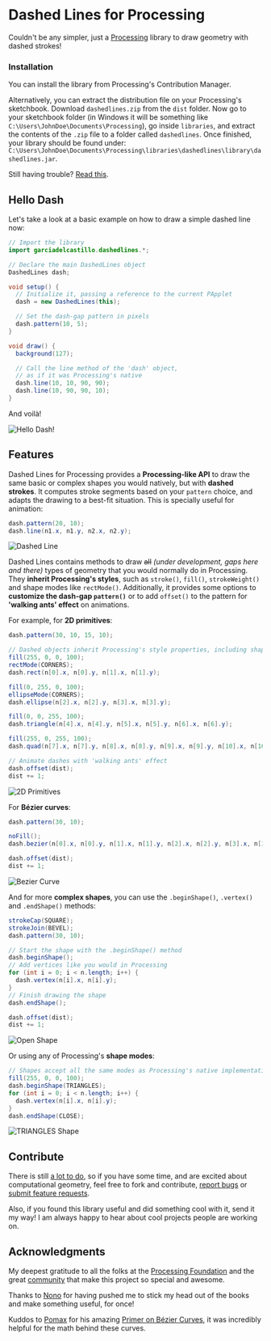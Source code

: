 # Dashed Lines for Processing

Couldn't be any simpler, just a [Processing](http://processing.org) library to draw geometry with dashed strokes!

### Installation
You can install the library from Processing's Contribution Manager.

Alternatively, you can extract the distribution file on your Processing's sketchbook. Download `dashedlines.zip` from the `dist` folder. Now go to your sketchbook folder (in Windows it will be something like `C:\Users\JohnDoe\Documents\Processing`), go inside `libraries`, and extract the contents of the `.zip` file to a folder called `dashedlines`. Once finished, your library should be found under: `C:\Users\JohnDoe\Documents\Processing\libraries\dashedlines\library\dashedlines.jar`.

Still having trouble? [Read this](https://github.com/processing/processing/wiki/How-to-Install-a-Contributed-Library).

## Hello Dash
Let's take a look at a basic example on how to draw a simple dashed line now:

```java
// Import the library
import garciadelcastillo.dashedlines.*;

// Declare the main DashedLines object
DashedLines dash;

void setup() {
  // Initialize it, passing a reference to the current PApplet
  dash = new DashedLines(this);

  // Set the dash-gap pattern in pixels
  dash.pattern(10, 5);
}

void draw() {
  background(127);

  // Call the line method of the 'dash' object,
  // as if it was Processing's native
  dash.line(10, 10, 90, 90);
  dash.line(10, 90, 90, 10);
}

```

And voilà!

![Hello Dash!](https://github.com/garciadelcastillo/-dashed-lines-for-processing-/blob/master/assets/hello_dash.png "Hello Dash!")


## Features
Dashed Lines for Processing provides a **Processing-like API** to draw the same basic or complex shapes you would natively, but with **dashed strokes**. It computes stroke segments based on your `pattern` choice, and adapts the drawing to a best-fit situation. This is specially useful for animation:

```java
dash.pattern(20, 10);
dash.line(n1.x, n1.y, n2.x, n2.y);
```

![Dashed Line](https://github.com/garciadelcastillo/-dashed-lines-for-processing-/blob/master/assets/dashed_line.gif "Dashed Line")

Dashed Lines contains methods to draw ~~all~~ _(under development, gaps here and there)_ types of geometry that you would normally do in Processing. They **inherit Processing's styles**, such as `stroke()`, `fill()`, `strokeWeight()` and shape modes like `rectMode()`. Additionally, it provides some options to **customize the dash-gap `pattern()`** or to add `offset()` to the pattern for **'walking ants' effect** on animations.

For example, for **2D primitives**:

```java
dash.pattern(30, 10, 15, 10);

// Dashed objects inherit Processing's style properties, including shape modes.
fill(255, 0, 0, 100);
rectMode(CORNERS);
dash.rect(n[0].x, n[0].y, n[1].x, n[1].y);

fill(0, 255, 0, 100);
ellipseMode(CORNERS);
dash.ellipse(n[2].x, n[2].y, n[3].x, n[3].y);

fill(0, 0, 255, 100);
dash.triangle(n[4].x, n[4].y, n[5].x, n[5].y, n[6].x, n[6].y);

fill(255, 0, 255, 100);
dash.quad(n[7].x, n[7].y, n[8].x, n[8].y, n[9].x, n[9].y, n[10].x, n[10].y);

// Animate dashes with 'walking ants' effect
dash.offset(dist);
dist += 1;
```
![2D Primitives](https://github.com/garciadelcastillo/-dashed-lines-for-processing-/blob/master/assets/2d_primitives.gif "2D Primitives")

For **Bézier curves**:

```java
dash.pattern(30, 10);

noFill();
dash.bezier(n[0].x, n[0].y, n[1].x, n[1].y, n[2].x, n[2].y, n[3].x, n[3].y);

dash.offset(dist);
dist += 1;
```
![Bezier Curve](https://github.com/garciadelcastillo/-dashed-lines-for-processing-/blob/master/assets/bezier_curve.gif "Bezier Curve")

And for more **complex shapes**, you can use the `.beginShape()`, `.vertex()` and `.endShape()` methods:

```java
strokeCap(SQUARE);
strokeJoin(BEVEL);
dash.pattern(30, 10);

// Start the shape with the .beginShape() method
dash.beginShape();
// Add vertices like you would in Processing
for (int i = 0; i < n.length; i++) {
  dash.vertex(n[i].x, n[i].y);
}
// Finish drawing the shape
dash.endShape();

dash.offset(dist);
dist += 1;
```
![Open Shape](https://github.com/garciadelcastillo/-dashed-lines-for-processing-/blob/master/assets/shape_open.gif "Open Shape")

Or using any of Processing's **shape modes**:

```java
// Shapes accept all the same modes as Processing's native implementation:
fill(255, 0, 0, 100);
dash.beginShape(TRIANGLES);
for (int i = 0; i < n.length; i++) {
  dash.vertex(n[i].x, n[i].y);
}
dash.endShape(CLOSE);
```
![TRIANGLES Shape](https://github.com/garciadelcastillo/-dashed-lines-for-processing-/blob/master/assets/shape_triangles.gif "TRIANGLES Shape")

## Contribute
There is still [a lot to do](https://github.com/garciadelcastillo/-dashed-lines-for-processing-/blob/master/TODO.md), so if you have some time, and are excited about computational geometry, feel free to fork and contribute, [report bugs](https://github.com/garciadelcastillo/-dashed-lines-for-processing-/issues) or [submit feature requests](https://github.com/garciadelcastillo/-dashed-lines-for-processing-/issues).

Also, if you found this library useful and did something cool with it, send it my way! I am always happy to hear about cool projects people are working on.

## Acknowledgments
My deepest gratitude to all the folks at the [Processing Foundation](https://processing.org/) and the great [community](https://processing.org/reference/libraries/) that make this project so special and awesome.

Thanks to [Nono](https://github.com/nonoesp) for having pushed me to stick my head out of the books and make something useful, for once!

Kuddos to [Pomax](https://github.com/Pomax) for his amazing [Primer on Bézier Curves](https://pomax.github.io/bezierinfo/), it was incredibly helpful for the math behind these curves.
